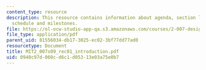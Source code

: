 ```yaml
---
content_type: resource
description: This resource contains information about agenda, section logistics and
  schedule and milestones.
file: https://ol-ocw-studio-app-qa.s3.amazonaws.com/courses/2-007-design-and-manufacturing-i-spring-2009/0940c97d060cd6c1d05313e03a75e0b7_MIT2_007s09_rec01_introduction.pdf
file_type: application/pdf
parent_uid: 81556034-db17-3025-ec02-3bf77dd77ad0
resourcetype: Document
title: MIT2_007s09_rec01_introduction.pdf
uid: 0940c97d-060c-d6c1-d053-13e03a75e0b7
---
```


